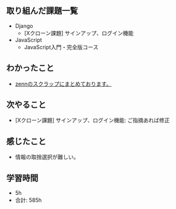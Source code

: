 ## 取り組んだ課題一覧

- Django
    - [Xクローン課題] サインアップ、ログイン機能
- JavaScript
    - JavaScript入門・完全版コース

## わかったこと
-  [zennのスクラップにまとめております。](https://zenn.dev/r2i5w/scraps/6352d9f5ff917b)
## 次やること

- [Xクローン課題] サインアップ、ログイン機能: ご指摘あれば修正

## 感じたこと
- 情報の取捨選択が難しい。
## 学習時間

- 5h
- 合計: 585h
